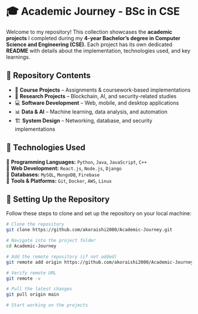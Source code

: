 # 🎓 Academic Journey - BSc in CSE  

Welcome to my repository! This collection showcases the **academic projects** I completed during my **4-year Bachelor’s degree in Computer Science and Engineering (CSE).** Each project has its own dedicated **README** with details about the implementation, technologies used, and key learnings.  

## 📂 Repository Contents  
- 📌 **Course Projects** – Assignments & coursework-based implementations  
- 🔬 **Research Projects** – Blockchain, AI, and security-related studies  
- 💻 **Software Development** – Web, mobile, and desktop applications  
- 📊 **Data & AI** – Machine learning, data analysis, and automation  
- 🏗 **System Design** – Networking, database, and security implementations  

## 🚀 Technologies Used  
🔹 **Programming Languages:** `Python`, `Java`, `JavaScript`, `C++`  
🔹 **Web Development:** `React.js`, `Node.js`, `Django`  
🔹 **Databases:** `MySQL`, `MongoDB`, `Firebase`  
🔹 **Tools & Platforms:** `Git`, `Docker`, `AWS`, `Linux`  

## 🔗 Setting Up the Repository  
Follow these steps to clone and set up the repository on your local machine:  

```bash
# Clone the repository
git clone https://github.com/akoraishi2000/Academic-Journey.git

# Navigate into the project folder
cd Academic-Journey

# Add the remote repository (if not added)
git remote add origin https://github.com/akoraishi2000/Academic-Journey.git

# Verify remote URL
git remote -v

# Pull the latest changes
git pull origin main

# Start working on the projects

